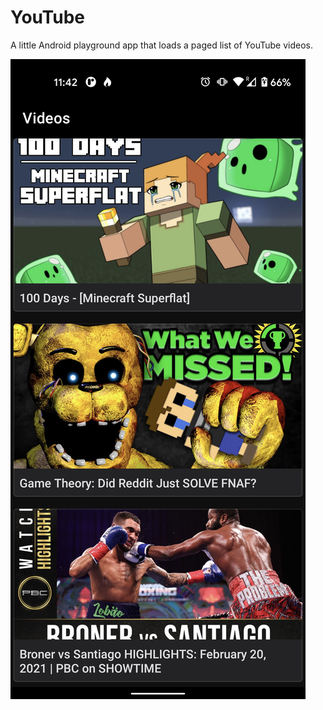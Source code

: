 # YouTube
A little Android playground app that loads a paged list of YouTube videos.

![YouTube screenshot](https://github.com/minarja1/YouTube/blob/master/app/src/main/res/drawable/scrnsht.png)

